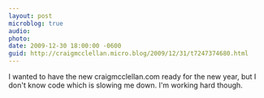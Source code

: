 ```yaml
---
layout: post
microblog: true
audio: 
photo: 
date: 2009-12-30 18:00:00 -0600
guid: http://craigmcclellan.micro.blog/2009/12/31/t7247374680.html
---
```

I wanted to have the new craigmcclellan.com ready for the new year, but I don't know code which is slowing me down. I'm working hard though.
